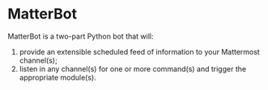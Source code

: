 # MatterBot

MatterBot is a two-part Python bot that will:

1) provide an extensible scheduled feed of information to your Mattermost channel(s);
2) listen in any channel(s) for one or more command(s) and trigger the appropriate module(s).
